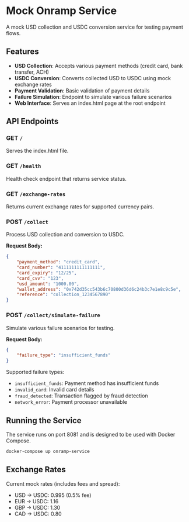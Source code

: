 # Mock Onramp Service

A mock USD collection and USDC conversion service for testing payment flows.

## Features

- **USD Collection**: Accepts various payment methods (credit card, bank transfer, ACH)
- **USDC Conversion**: Converts collected USD to USDC using mock exchange rates
- **Payment Validation**: Basic validation of payment details
- **Failure Simulation**: Endpoint to simulate various failure scenarios
- **Web Interface**: Serves an index.html page at the root endpoint

## API Endpoints

### GET `/`
Serves the index.html file.

### GET `/health`
Health check endpoint that returns service status.

### GET `/exchange-rates`
Returns current exchange rates for supported currency pairs.

### POST `/collect`
Process USD collection and conversion to USDC.

**Request Body:**
```json
{
    "payment_method": "credit_card",
    "card_number": "4111111111111111",
    "card_expiry": "12/25",
    "card_cvv": "123",
    "usd_amount": "1000.00",
    "wallet_address": "0x742d35cc543b6c70800d36d6c24b3c7e1e8c9c5e",
    "reference": "collection_1234567890"
}
```

### POST `/collect/simulate-failure`
Simulate various failure scenarios for testing.

**Request Body:**
```json
{
    "failure_type": "insufficient_funds"
}
```

Supported failure types:
- `insufficient_funds`: Payment method has insufficient funds
- `invalid_card`: Invalid card details
- `fraud_detected`: Transaction flagged by fraud detection
- `network_error`: Payment processor unavailable

## Running the Service

The service runs on port 8081 and is designed to be used with Docker Compose.

```bash
docker-compose up onramp-service
```

## Exchange Rates

Current mock rates (includes fees and spread):
- USD → USDC: 0.995 (0.5% fee)
- EUR → USDC: 1.16
- GBP → USDC: 1.30
- CAD → USDC: 0.80
